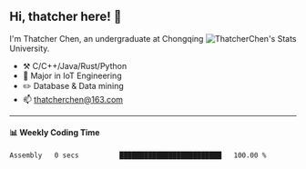 ## Hi, thatcher here! :wave:

<img align="right" src="https://github-readme-stats.vercel.app/api?username=thatcherchen&title_color=333&text_color=777" alt="ThatcherChen's Stats" >

I'm Thatcher Chen, an undergraduate at Chongqing University.

- :hammer_and_pick:  C/C++/Java/Rust/Python
- :seedling:  Major in IoT Engineering
- :pencil2:  Database & Data mining
- :mailbox: thatcherchen@163.com

---

#### :bar_chart: Weekly Coding Time

<!--START_SECTION:waka-->

```txt
Assembly   0 secs          █████████████████████████   100.00 %
```

<!--END_SECTION:waka-->
